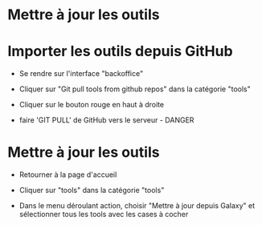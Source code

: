 # Mettre à jour les outils

# Importer les outils depuis GitHub

- Se rendre sur l'interface "backoffice"

- Cliquer sur "Git pull tools from github repos" dans la catégorie "tools"
- Cliquer sur le bouton rouge en haut à droite
- faire 'GIT PULL' de GitHub vers le serveur - DANGER

# Mettre à jour les outils

- Retourner à la page d'accueil
- Cliquer sur "tools" dans la catégorie "tools"

- Dans le menu déroulant action, choisir "Mettre à jour depuis Galaxy" et sélectionner tous les tools avec les cases à cocher
